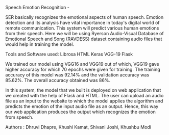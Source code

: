 Speech Emotion Recognition -

SER basically recognizes the emotional aspects of human speech. Emotion detection and its analysis have vital importance in today's digital world of remote communication. This system will predict various human emotions from their speech. Here we will be using Ryerson Audio-Visual Database of Emotional Speech and Song (RAVDESS) dataset containing audio files that would help in training the model.

Tools and Software used: Librosa HTML Keras VGG-19 Flask

We trained our model using VGG16 and VGG19 out of which, VGG19 gave higher accuracy for which 70 epochs were given for training. The training accuracy of this model was 92.14% and the validation accuracy was 85.62%. The overall accuracy obtained was 86%.

In this system, the model that we built is deployed on web application that we created with the help of Flask and HTML. The user can upload an audio file as an input to the website to which the model applies the algorithm and predicts the emotion of the input audio file as an output. Hence, this way our web application produces the output which recognizes the emotion from speech.

Authors : Dhruvi Dhapre, Khushi Kamat, Shivani Joshi, Khushbu Modi
